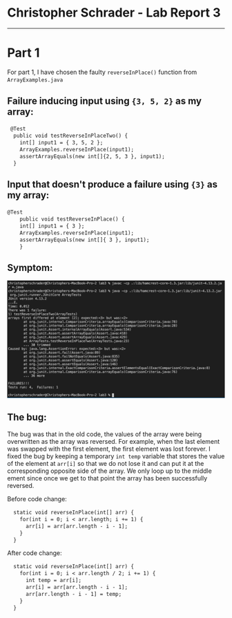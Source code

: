 # Christopher Schrader - Lab Report 3
---

# Part 1
For part 1, I have chosen the faulty `reverseInPlace()` function from `ArrayExamples.java`

## Failure inducing input using `{3, 5, 2}` as my array:

```
 @Test
  public void testReverseInPlaceTwo() {
    int[] input1 = { 3, 5, 2 };
    ArrayExamples.reverseInPlace(input1);
    assertArrayEquals(new int[]{2, 5, 3 }, input1);
  }
```

## Input that doesn't produce a failure using `{3}` as my array:

```
@Test 
	public void testReverseInPlace() {
    int[] input1 = { 3 };
    ArrayExamples.reverseInPlace(input1);
    assertArrayEquals(new int[]{ 3 }, input1);
	}
```

## Symptom:
![Symptom output](labreport_1.png)

## The bug:
The bug was that in the old code, the values of the array were being overwritten as the array was reversed. For example, when the last element was swapped with the first element, the first element was lost forever. I fixed the bug by keeping a temporary `int temp` variable that stores the value of the element at `arr[i]` so that we do not lose it and can put it at the corresponding opposite side of the array. We only loop up to the middle ement since once we get to that point the array has been successfully reversed.

Before code change:
```
  static void reverseInPlace(int[] arr) {
    for(int i = 0; i < arr.length; i += 1) {
      arr[i] = arr[arr.length - i - 1];
    }
  }
```

After code change:
```
  static void reverseInPlace(int[] arr) {
    for(int i = 0; i < arr.length / 2; i += 1) {
      int temp = arr[i];
      arr[i] = arr[arr.length - i - 1];
      arr[arr.length - i - 1] = temp;
    }
  }
```



